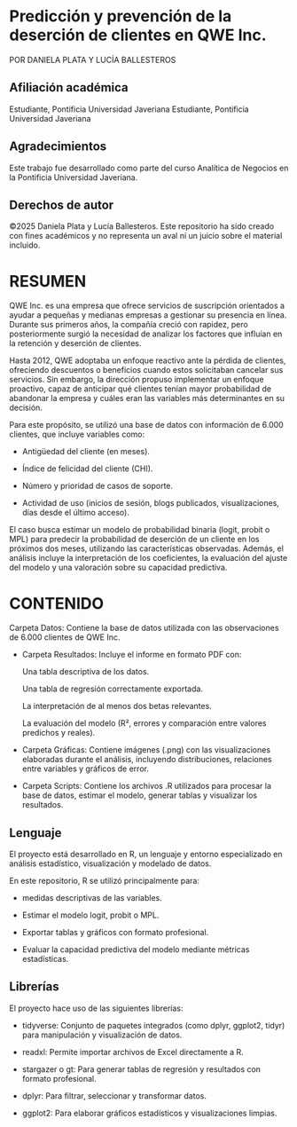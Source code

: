 # Predicción y prevención de la deserción de clientes en QWE Inc.

POR DANIELA PLATA Y  LUCÍA BALLESTEROS 

## Afiliación académica

Estudiante, Pontificia Universidad Javeriana
Estudiante, Pontificia Universidad Javeriana

## Agradecimientos

Este trabajo fue desarrollado como parte del curso Analítica de Negocios en la Pontificia Universidad Javeriana.

## Derechos de autor

©2025 Daniela Plata y Lucía Ballesteros.
Este repositorio ha sido creado con fines académicos y no representa un aval ni un juicio sobre el material incluido.

# RESUMEN

QWE Inc. es una empresa que ofrece servicios de suscripción orientados a ayudar a pequeñas y medianas empresas a gestionar su presencia en línea. Durante sus primeros años, la compañía creció con rapidez, pero posteriormente surgió la necesidad de analizar los factores que influían en la retención y deserción de clientes.

Hasta 2012, QWE adoptaba un enfoque reactivo ante la pérdida de clientes, ofreciendo descuentos o beneficios cuando estos solicitaban cancelar sus servicios. Sin embargo, la dirección propuso implementar un enfoque proactivo, capaz de anticipar qué clientes tenían mayor probabilidad de abandonar la empresa y cuáles eran las variables más determinantes en su decisión.

Para este propósito, se utilizó una base de datos con información de 6.000 clientes, que incluye variables como:

+ Antigüedad del cliente (en meses).

+ Índice de felicidad del cliente (CHI).

+ Número y prioridad de casos de soporte.

+ Actividad de uso (inicios de sesión, blogs publicados, visualizaciones, días desde el último acceso).

El caso busca estimar un modelo de probabilidad binaria (logit, probit o MPL) para predecir la probabilidad de deserción de un cliente en los próximos dos meses, utilizando las características observadas. Además, el análisis incluye la interpretación de los coeficientes, la evaluación del ajuste del modelo y una valoración sobre su capacidad predictiva.

# CONTENIDO

Carpeta Datos: Contiene la base de datos utilizada con las observaciones de 6.000 clientes de QWE Inc.

+ Carpeta Resultados: Incluye el informe en formato PDF con:

  Una tabla descriptiva de los datos.

  Una tabla de regresión correctamente exportada.

  La interpretación de al menos dos betas relevantes.

  La evaluación del modelo (R², errores y comparación entre valores predichos y reales).

+ Carpeta Gráficas: Contiene imágenes (.png) con las visualizaciones elaboradas durante el análisis, incluyendo distribuciones, relaciones entre variables y gráficos de error.

+ Carpeta Scripts: Contiene los archivos .R utilizados para procesar la base de datos, estimar el modelo, generar tablas y visualizar los resultados.

## Lenguaje

El proyecto está desarrollado en R, un lenguaje y entorno especializado en análisis estadístico, visualización y modelado de datos.

En este repositorio, R se utilizó principalmente para:

+  medidas descriptivas de las variables.

+ Estimar el modelo logit, probit o MPL.

+ Exportar tablas y gráficos con formato profesional.

+ Evaluar la capacidad predictiva del modelo mediante métricas estadísticas.

## Librerías

El proyecto hace uso de las siguientes librerías:

+ tidyverse: Conjunto de paquetes integrados (como dplyr, ggplot2, tidyr) para manipulación y visualización de datos.

+ readxl: Permite importar archivos de Excel directamente a R.

+ stargazer o gt: Para generar tablas de regresión y resultados con formato profesional.

+ dplyr: Para filtrar, seleccionar y transformar datos.

+ ggplot2: Para elaborar gráficos estadísticos y visualizaciones limpias.
